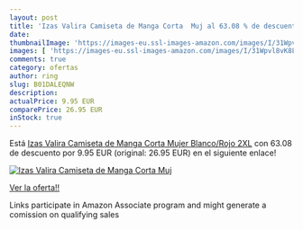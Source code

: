 ```yaml
---
layout: post
title: 'Izas Valira Camiseta de Manga Corta  Muj al 63.08 % de descuento'
date: 
thumbnailImage: 'https://images-eu.ssl-images-amazon.com/images/I/31Wpvl8vK8L._SL200_.jpg'
images: [ 'https://images-eu.ssl-images-amazon.com/images/I/31Wpvl8vK8L._SL200_.jpg' ]
comments: true
category: ofertas
author: ring
slug: B01DALEQNW
description:
actualPrice: 9.95 EUR
comparePrice: 26.95 EUR
inStock: true
---
```


Está [Izas Valira Camiseta de Manga Corta  Mujer  Blanco/Rojo  2XL](https://www.amazon.es/dp/B01DALEQNW/?tag=tolees-21) con 63.08 de descuento por 9.95 EUR (original: 26.95 EUR) en el siguiente enlace!

[![Izas Valira Camiseta de Manga Corta  Muj](https://images-eu.ssl-images-amazon.com/images/I/31Wpvl8vK8L._SL200_.jpg)](https://www.amazon.es/dp/B01DALEQNW/?tag=tolees-21)

[Ver la oferta!!](https://www.amazon.es/dp/B01DALEQNW/?tag=tolees-21)

Links participate in Amazon Associate program and might generate a comission on qualifying sales


